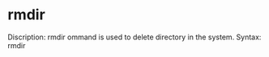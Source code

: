 # rmdir

Discription: rmdir ommand is used to delete directory in the system.
Syntax: rmdir <directory name>